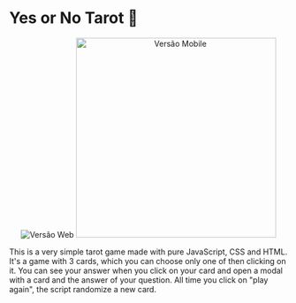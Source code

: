 # Yes or No Tarot 🔮
<p align="center">
  <img src="./previa-web.gif" alt="Versão Web"/>
  <img src="./previa-mobile.gif" height="362px" alt="Versão Mobile"/>
</p>
This is a very simple tarot game made with pure JavaScript, CSS and HTML. It's a game with 3 cards, which you can choose only one of then clicking on it. You can see your answer when you click on your card and open a modal with a card and the answer of your question. All time you click on "play again", the script randomize a new card.
